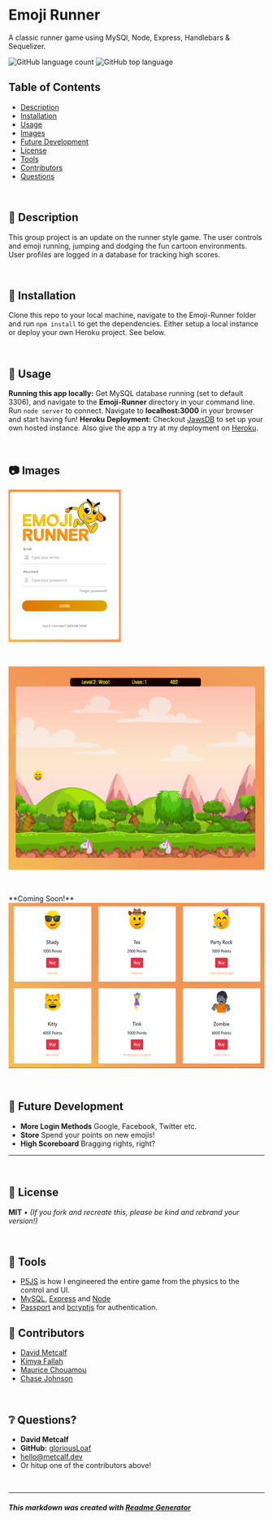 # Emoji Runner
A classic runner game using MySQl, Node, Express, Handlebars & Sequelizer.

![GitHub language count](https://img.shields.io/github/languages/count/gloriousLoaf/Emoji-Runner)
![GitHub top language](https://img.shields.io/github/languages/top/gloriousLoaf/Emoji-Runner)

## Table of Contents
* [Description](#-description)
* [Installation](#-installation)
* [Usage](#-usage)
* [Images](#-images)
* [Future Development](#-future-development)
* [License](#-license)
* [Tools](#-tools)
* [Contributors](#-contributors)
* [Questions](#-questions)
<p>&nbsp;</p>

## 📝 Description
This group project is an update on the runner style game. The user controls and emoji running, jumping and dodging the fun cartoon environments. User profiles are logged in a database for tracking high scores.
<p>&nbsp;</p>

## 💾 Installation
Clone this repo to your local machine, navigate to the Emoji-Runner folder and run ```npm install``` to get the dependencies. Either setup a local instance or deploy your own Heroku project. See below.
<p>&nbsp;</p>

## 📲 Usage
**Running this app locally:** Get MySQL database running (set to default 3306), and navigate to the **Emoji-Runner** directory in your command line. Run ```node server``` to connect. Navigate to **localhost:3000** in your browser and start having fun!
**Heroku Deployment:** Checkout [JawsDB](https://elements.heroku.com/addons/jawsdb) to set up your own hosted instance. Also give the app a try at my deployment on [Heroku](https://emoji-runner.herokuapp.com/).
<p>&nbsp;</p>

## 📷 Images
<img src="https://github.com/gloriousLoaf/Emoji-Runner/blob/main/readme-imgs/emoji-login.png" alt="Emoji Runner, login" height="300">
<p>&nbsp;</p>
<img src="https://github.com/gloriousLoaf/Emoji-Runner/blob/main/readme-imgs/emoji-play.png" alt="Emoji Runner, game play" height="400">
<p>&nbsp;</p>
**Coming Soon!**
<img src="https://github.com/gloriousLoaf/Emoji-Runner/blob/main/readme-imgs/emoji-store.png" alt="Emoji Runner, store" height="325">
<p>&nbsp;</p>

## 🔮 Future Development
* **More Login Methods** Google, Facebook, Twitter etc.
* **Store** Spend your points on new emojis!
* **High Scoreboard** Bragging rights, right?

---
<p>&nbsp;</p>

## 📜 License
**MIT** • *(If you fork and recreate this, please be kind and rebrand your version!)*
<p>&nbsp;</p>

## 🔨 Tools 
* [P5JS](https://reactjs.org/) is how I engineered the entire game from the physics to the control and UI.
* [MySQL](https://www.mysql.com/), [Express](https://expressjs.com/) and [Node](https://nodejs.org/)
* [Passport](http://www.passportjs.org/) and [bcryptjs](https://www.npmjs.com/package/bcryptjs) for authentication.

## 🏀 Contributors
* [David Metcalf](https://github.com/gloriousLoaf) 
* [Kimya Fallah](https://github.com/kimyaf)
* [Maurice Chouamou](https://github.com/mauricechouam)
* [Chase Johnson](https://github.com/chaseyb) 
<p>&nbsp;</p>

## ❔ Questions?
  * **David Metcalf**
  * **GitHub:** [gloriousLoaf](https://github.com/gloriousLoaf)
  * <hello@metcalf.dev>
  * Or hitup one of the contributors above!


<p>&nbsp;</p>

---

##### This markdown was created with [Readme Generator](https://github.com/gloriousLoaf/Readme-Generator)
